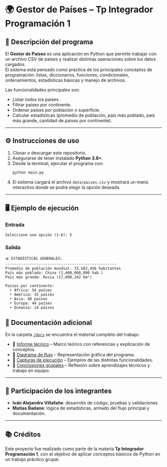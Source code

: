 # 🌍 Gestor de Países – Tp Integrador Programación 1

## 📌 Descripción del programa
El **Gestor de Países** es una aplicación en Python que permite trabajar con un archivo CSV de países y realizar distintas operaciones sobre los datos cargados.  
El sistema está pensado como práctica de los principales conceptos de programación: listas, diccionarios, funciones, condicionales, ordenamientos, estadísticas básicas y manejo de archivos.  

Las funcionalidades principales son:
- Listar todos los países.
- Filtrar países por continente.
- Ordenar países por población o superficie.
- Calcular estadísticas (promedio de población, país más poblado, país más grande, cantidad de países por continente).

---

## ⚙️ Instrucciones de uso
1. Clonar o descargar este repositorio.
2. Asegurarse de tener instalado **Python 3.8+**.
3. Desde la terminal, ejecutar el programa con:
   ```bash
   python main.py
   ```
4. El sistema cargará el archivo `data/paises.csv` y mostrará un menú interactivo donde se podrá elegir la opción deseada.

---

## 🖥️ Ejemplo de ejecución

### Entrada
```
Seleccione una opción (1-6): 5
```

### Salida
```
📊 ESTADÍSTICAS GENERALES:
--------------------------------------------------
Promedio de población mundial: 33,582,456 habitantes
País más poblado: China (1,400,000,000 hab.)
País más grande: Rusia (17,098,242 km²)

Países por continente:
  • África: 54 países
  • América: 35 países
  • Asia: 48 países
  • Europa: 44 países
  • Oceanía: 14 países
```

## 📂 Documentación adicional

En la carpeta [`/docs`](./docs) se encuentra el material completo del trabajo:

- 📑 [Informe técnico](./docs/Informe-Teorico.pdf) – Marco teórico con referencias y explicación de conceptos.
- 🔀 [Diagrama de flujo](./docs/Diagrama-TP1.drawio) – Representación gráfica del programa.
- 📸 [Capturas de ejecución](./docs/capturas) – Ejemplos de las distintas funcionalidades.
- 💬 [Conclusiones grupales](./docs/Conclusiones-Grupales.pdf) – Reflexión sobre aprendizajes técnicos y trabajo en equipo.

---

## 👥 Participación de los integrantes
- **Iván Alejandro Villafañe**: desarrollo de código, pruebas y validaciones.  
- **Matías Badano**: lógica de estadísticas, armado del flujo principal y documentación.  

---

## 📚 Créditos
Este proyecto fue realizado como parte de la materia **Tp Integrador Programación 1**, con el objetivo de aplicar conceptos básicos de Python en un trabajo práctico grupal.  
